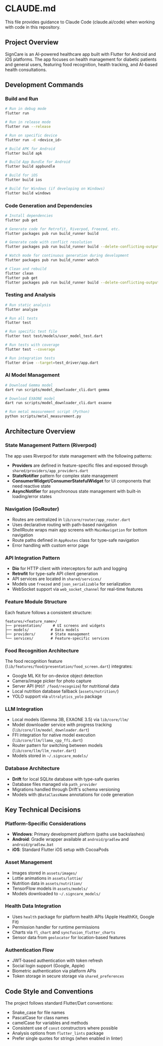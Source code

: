 # CLAUDE.md

This file provides guidance to Claude Code (claude.ai/code) when working with code in this repository.

## Project Overview

SignCare is an AI-powered healthcare app built with Flutter for Android and iOS platforms. The app focuses on health management for diabetic patients and general users, featuring food recognition, health tracking, and AI-based health consultations.

## Development Commands

### Build and Run
```bash
# Run in debug mode
flutter run

# Run in release mode  
flutter run --release

# Run on specific device
flutter run -d <device_id>

# Build APK for Android
flutter build apk

# Build App Bundle for Android
flutter build appbundle

# Build for iOS
flutter build ios

# Build for Windows (if developing on Windows)
flutter build windows
```

### Code Generation and Dependencies
```bash
# Install dependencies
flutter pub get

# Generate code for Retrofit, Riverpod, Freezed, etc.
flutter packages pub run build_runner build

# Generate code with conflict resolution
flutter packages pub run build_runner build --delete-conflicting-outputs

# Watch mode for continuous generation during development
flutter packages pub run build_runner watch

# Clean and rebuild
flutter clean
flutter pub get
flutter packages pub run build_runner build --delete-conflicting-outputs
```

### Testing and Analysis
```bash
# Run static analysis
flutter analyze

# Run all tests
flutter test

# Run specific test file
flutter test test/models/user_model_test.dart

# Run tests with coverage
flutter test --coverage

# Run integration tests
flutter drive --target=test_driver/app.dart
```

### AI Model Management
```bash
# Download Gemma model
dart run scripts/model_downloader_cli.dart gemma

# Download EXAONE model  
dart run scripts/model_downloader_cli.dart exaone

# Run metal measurement script (Python)
python scripts/metal_measurement.py
```

## Architecture Overview

### State Management Pattern (Riverpod)
The app uses Riverpod for state management with the following patterns:
- **Providers** are defined in feature-specific files and exposed through `shared/providers/app_providers.dart`
- **StateNotifier** pattern for complex state management
- **ConsumerWidget/ConsumerStatefulWidget** for UI components that need reactive state
- **AsyncNotifier** for asynchronous state management with built-in loading/error states

### Navigation (GoRouter)
- Routes are centralized in `lib/core/router/app_router.dart`
- Uses declarative routing with path-based navigation
- ShellRoute wraps main app screens with `MainNavigation` for bottom navigation
- Route paths defined in `AppRoutes` class for type-safe navigation
- Error handling with custom error page

### API Integration Pattern
- **Dio** for HTTP client with interceptors for auth and logging
- **Retrofit** for type-safe API client generation
- API services are located in `shared/services/`
- Models use `freezed` and `json_serializable` for serialization
- WebSocket support via `web_socket_channel` for real-time features

### Feature Module Structure
Each feature follows a consistent structure:
```
features/<feature_name>/
├── presentation/     # UI screens and widgets
├── models/          # Data models  
├── providers/       # State management
└── services/        # Feature-specific services
```

### Food Recognition Architecture
The food recognition feature (`lib/features/food/presentation/food_screen.dart`) integrates:
- Google ML Kit for on-device object detection
- Camera/image picker for photo capture
- Server API (`POST /food/recognize`) for nutritional data
- Local nutrition database fallback (`assets/nutrition/`)
- YOLO support via `ultralytics_yolo` package

### LLM Integration
- Local models (Gemma 3B, EXAONE 3.5) via `lib/core/llm/`
- Model downloader service with progress tracking (`lib/core/llm/model_downloader.dart`)
- FFI integration for native model execution (`lib/core/llm/llama_cpp_ffi.dart`)
- Router pattern for switching between models (`lib/core/llm/llm_router.dart`)
- Models stored in `~/.signcare_models/`

### Database Architecture
- **Drift** for local SQLite database with type-safe queries
- Database files managed via `path_provider`
- Migrations handled through Drift's schema versioning
- Models with `@DataClassName` annotations for code generation

## Key Technical Decisions

### Platform-Specific Considerations
- **Windows**: Primary development platform (paths use backslashes)
- **Android**: Gradle wrapper available at `android/gradlew` and `android/gradlew.bat`
- **iOS**: Standard Flutter iOS setup with CocoaPods

### Asset Management
- Images stored in `assets/images/`
- Lottie animations in `assets/lottie/`
- Nutrition data in `assets/nutrition/`
- TensorFlow models in `assets/models/`
- Models downloaded to `~/.signcare_models/`

### Health Data Integration
- Uses `health` package for platform health APIs (Apple HealthKit, Google Fit)
- Permission handler for runtime permissions
- Charts via `fl_chart` and `syncfusion_flutter_charts`
- Sensor data from `geolocator` for location-based features

### Authentication Flow
- JWT-based authentication with token refresh
- Social login support (Google, Apple)
- Biometric authentication via platform APIs
- Token storage in secure storage via `shared_preferences`

## Code Style and Conventions

The project follows standard Flutter/Dart conventions:
- Snake_case for file names
- PascalCase for class names  
- camelCase for variables and methods
- Consistent use of `const` constructors where possible
- Analysis options from `flutter_lints` package
- Prefer single quotes for strings (when enabled in linter)